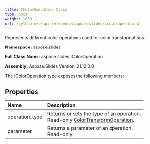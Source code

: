 ```yaml
---
title: IColorOperation Class
type: docs
weight: 1050
url: /python-net/api-reference/aspose.slides/icoloroperation/
---
```


Represents different color operations used for color transformations.

**Namespace:** [aspose.slides](/slides/python-net/api-reference/aspose.slides/)

**Full Class Name:** aspose.slides.IColorOperation

**Assembly:**  Aspose.Slides Version: 21.12.0.0

The IColorOperation type exposes the following members:
## **Properties**
|**Name**|**Description**|
| :- | :- |
|operation_type|Returns or sets the type of an operation.<br/>            Read-only [ColorTransformOperation](/python-net/api-reference/aspose.slides/colortransformoperation/).|
|parameter|Returns a parameter of an operation.<br/>            Read-only|
